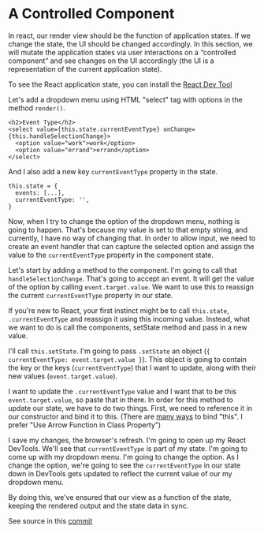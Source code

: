 
# A Controlled Component

In react, our render view should be the function of application states. If we change the state, the UI should be changed accordingly. In this section, we will mutate the application states via user interactions on a “controlled component” and see changes on the UI accordingly (the UI is a representation of the current application state).

To see the React application state, you can install the [React Dev Tool](https://chrome.google.com/webstore/detail/react-developer-tools/fmkadmapgofadopljbjfkapdkoienihi?hl=en-US)

Let's add a dropdown menu using HTML "select" tag with options in the method `render()`. 

```
<h2>Event Type</h2>
<select value={this.state.currentEventType} onChange={this.handleSelectionChange}>
  <option value="work">work</option>
  <option value="errand">errand</option>
</select>
```
And I also add a new key `currentEventType` property in the state.
```
this.state = {
  events: [...],
  currentEventType: '',
}
```
Now, when I try to change the option of the dropdown menu, nothing is going to happen. That's because my value is set to that empty string, and currently, I have no way of changing that. In order to allow input, we need to create an event handler that can capture the selected option and assign the value to the `currentEventType` property in the component state.

Let's start by adding a method to the component. I'm going to call that `handleSelectionChange`. That's going to accept an event. It will get the value of the option by calling `event.target.value`. We want to use this to reassign the current `currentEventType` property in our state.

If you're new to React, your first instinct might be to call `this.state`, `.currentEventType` and reassign it using this incoming value. Instead, what we want to do is call the components, setState method and pass in a new value.

I'll call `this.setState`. I'm going to pass `.setState` an object (`{ currentEventType: event.target.value }`). This object is going to contain the key or the keys (`currentEventType`) that I want to update, along with their new values (`event.target.value`).

I want to update the `.currentEventType` value and I want that to be this `event.target.value`, so paste that in there. In order for this method to update our state, we have to do two things. First, we need to reference it in our constructor and bind it to this. (There are [many ways](https://medium.com/@housecor/react-binding-patterns-5-approaches-for-handling-this-92c651b5af56#.kddkemxl5) to bind "this". I prefer "Use Arrow Function in Class Property")

I save my changes, the browser's refresh. I'm going to open up my React DevTools. We'll see that `currentEventType` is part of my state. I'm going to come up with my dropdown menu. I'm going to change the option. As I change the option, we're going to see the `currentEventType` in our state down in DevTools gets updated to reflect the current value of our my dropdown menu.

By doing this, we've ensured that our view as a function of the state, keeping the rendered output and the state data in sync.

See source in this [commit](https://github.com/sysrep/time-viz/commit/9b573965c9d5fac1b4caf5e72e6b50465ea1ab94)
